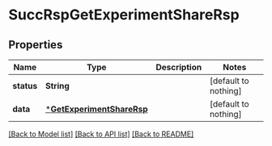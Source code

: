 # SuccRspGetExperimentShareRsp


## Properties
Name | Type | Description | Notes
------------ | ------------- | ------------- | -------------
**status** | **String** |  | [default to nothing]
**data** | [***GetExperimentShareRsp**](GetExperimentShareRsp.md) |  | [default to nothing]


[[Back to Model list]](../README.md#models) [[Back to API list]](../README.md#api-endpoints) [[Back to README]](../README.md)


